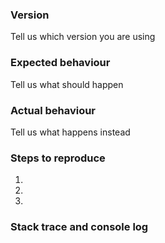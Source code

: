 ### Version

Tell us which version you are using

### Expected behaviour

Tell us what should happen

### Actual behaviour

Tell us what happens instead

### Steps to reproduce

1.
2.
3.

### Stack trace and console log

```
```
